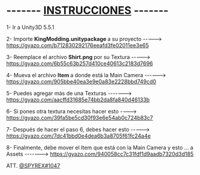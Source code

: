 
<h1> <strong> ------- <ins> INSTRUCCIONES</ins> ------- </strong> </h1>


1- Ir a Unity3D 5.5.1

2- Importe <b> KingModding.unitypackage </b> a su proyecto -----> https://gyazo.com/b712830292176eeafd3fe02011ee3e65

3- Reemplace el archivo <b> Shirt.png </b> por su Textura -----> https://gyazo.com/6b55c63b257d410ce40613c2183d7696

4- Mueva el archivo <b> Item </b> a donde está la Main Camera  ------> https://gyazo.com/905bbe40ea3e9e0a83e2228bbd749cd0

5- Puedes agregar más de una Texturas -------> https://gyazo.com/aacffd31685e74bb2da8fa840d46133b

6- Si pones otra textura necesitas hacer esto ----> https://gyazo.com/39fa5be5cd30f93e6e54ab0c724b83c7

7- Después de hacer el paso 6, debes hacer esto -----> https://gyazo.com/7dc41bbd0e4dea6b3a8705f61fc24a4e

8- Finalmente, debe mover el Item que está con la Main Camera y esto ... a Assets -------> https://gyazo.com/940058cc7c31fdf1d9aadb7320d3d185



ATT.  <u>@SPYREX#1047</u>
